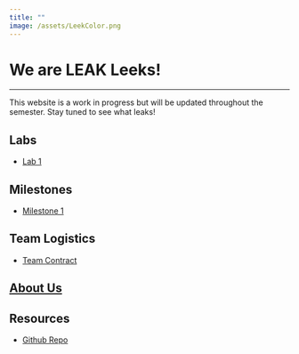 ```yaml
---
title: ""
image: /assets/LeekColor.png
---
```


# We are LEAK Leeks!
-----
This website is a work in progress but will be updated throughout the semester. Stay tuned to see what leaks!


## Labs
- [ Lab 1 ](/labs/lab1)

## Milestones
- [ Milestone 1 ](/milestones/milestone1)

## Team Logistics
- [ Team Contract ](https://docs.google.com/document/d/1Y-GYF5YOMuBmr2MSC1m23GcGJKfIQShC1cP6epcuzao/view)

## [ About Us ](/aboutus)


## Resources
- [ Github Repo ](https://github.com/liampatterson/FA18-ECE3400)
